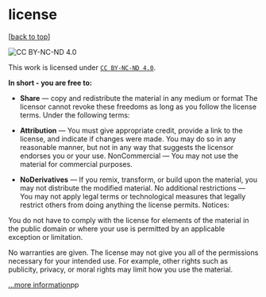license
=======
[[back to top](#table-of-content)]

![CC BY-NC-ND 4.0](https://i.creativecommons.org/l/by-nc-nd/4.0/88x31.png "Creative Commons Attribution-NonCommercial-NoDerivatives 4.0 International License")

This work is licensed under <a rel="license" href="https://creativecommons.org/licenses/by-nc-nd/4.0/legalcode" alt="Creative Commons Attribution-NonCommercial-NoDerivatives 4.0 International License">`CC BY-NC-ND 4.0`</a>.

__In short - you are free to:__

* __Share__ — copy and redistribute the material in any medium or format
The licensor cannot revoke these freedoms as long as you follow the license terms.
Under the following terms:

* __Attribution__ — You must give appropriate credit, provide a link to the license, and indicate if changes were made. You may do so in any reasonable manner, but not in any way that suggests the licensor endorses you or your use.
NonCommercial — You may not use the material for commercial purposes.

* __NoDerivatives__ — If you remix, transform, or build upon the material, you may not distribute the modified material.
No additional restrictions — You may not apply legal terms or technological measures that legally restrict others from doing anything the license permits.
Notices:

You do not have to comply with the license for elements of the material in the public domain or where your use is permitted by an applicable exception or limitation.

No warranties are given. The license may not give you all of the permissions necessary for your intended use. For example, other rights such as publicity, privacy, or moral rights may limit how you use the material.

[...more information](https://raw.github.com/ninabreznik/CodingAmigos/master/LICENSE "Creative Commons Attribution-NonCommercial-NoDerivatives 4.0 International License")pp
